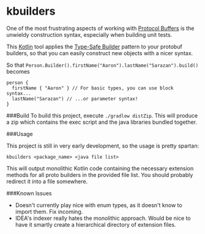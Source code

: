 # kbuilders

One of the most frustrating aspects of working with [Protocol Buffers](https://github.com/google/protobuf) is the unwieldy construction syntax, especially when building unit tests.

This [Kotlin](kotlinlang.org) tool applies the [Type-Safe Builder](http://kotlinlang.org/docs/reference/type-safe-builders.html) pattern to your protobuf builders, so that you can easily construct new objects with a nicer syntax.

So that `Person.Builder().firstName("Aaron").lastName("Sarazan").build()` becomes
```
person {
  firstName { "Aaron" } // For basic types, you can use block syntax...
  lastName("Sarazan") // ...or parameter syntax!
}
```

###Build
To build this project, execute `./gradlew distZip`. This will produce a zip which contains the exec script and the java libraries bundled together.

###Usage

This project is still in very early development, so the usage is pretty spartan:

```
kbuilders <package_name> <java file list>
```

This will output monolithic Kotlin code containing the necessary extension methods for all proto builders in the provided file list. You should probably redirect it into a file somewhere.

###Known Issues
* Doesn't currently play nice with enum types, as it doesn't know to import them. Fix incoming.
* IDEA's indexer really hates the monolithic approach. Would be nice to have it smartly create a hierarchical directory of extension files.
